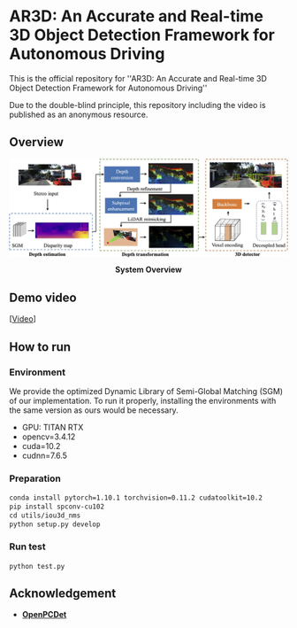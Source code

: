 # AR3D: An Accurate and Real-time 3D Object Detection Framework for Autonomous Driving
This is the official repository for ''AR3D: An Accurate and Real-time 3D Object Detection Framework for Autonomous Driving''

Due to the double-blind principle, this repository including the video 
is published as an anonymous resource.


## Overview
<div align="center">
    <img align="center" src="docs/overview.jpg" alt="drawing" width="621"/>
    <p> <b>System Overview</b> </p>
</div>

## Demo video
[[Video](https://www.youtube.com/watch?v=vVc9HqoUgc4)]

## How to run

### Environment
We provide the optimized Dynamic Library of Semi-Global Matching (SGM) of our implementation. To run it properly, installing the environments with the same version as ours would be necessary.
- GPU: TITAN RTX 
- opencv=3.4.12
- cuda=10.2
- cudnn=7.6.5

### Preparation
```shell
conda install pytorch=1.10.1 torchvision=0.11.2 cudatoolkit=10.2
pip install spconv-cu102
cd utils/iou3d_nms
python setup.py develop
```

### Run test
```shell
python test.py
```
## Acknowledgement
- [**OpenPCDet**](https://github.com/open-mmlab/OpenPCDet)
